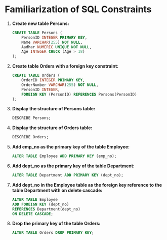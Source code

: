 # Familiarization of SQL Constraints

1. **Create new table Persons:**
    ```sql
    CREATE TABLE Persons (
        PersonID INTEGER PRIMARY KEY,
        Name VARCHAR(255) NOT NULL,
        Aadhar NUMERIC UNIQUE NOT NULL,
        Age INTEGER CHECK (Age > 18)
    );
    ```

2. **Create table Orders with a foreign key constraint:**
    ```sql
    CREATE TABLE Orders (
        OrderID INTEGER PRIMARY KEY,
        OrderNumber VARCHAR(255) NOT NULL,
        PersonID INTEGER,
        FOREIGN KEY (PersonID) REFERENCES Persons(PersonID)
    );
    ```

3. **Display the structure of Persons table:**
    ```sql
    DESCRIBE Persons;
    ```

4. **Display the structure of Orders table:**
    ```sql
    DESCRIBE Orders;
    ```

5. **Add emp_no as the primary key of the table Employee:**
    ```sql
    ALTER TABLE Employee ADD PRIMARY KEY (emp_no);
    ```

6. **Add dept_no as the primary key of the table Department:**
    ```sql
    ALTER TABLE Department ADD PRIMARY KEY (dept_no);
    ```

7. **Add dept_no in the Employee table as the foreign key reference to the table Department with on delete cascade:**
    ```sql
    ALTER TABLE Employee 
    ADD FOREIGN KEY (dept_no) 
    REFERENCES Department(dept_no) 
    ON DELETE CASCADE;
    ```

8. **Drop the primary key of the table Orders:**
    ```sql
    ALTER TABLE Orders DROP PRIMARY KEY;
    ```
